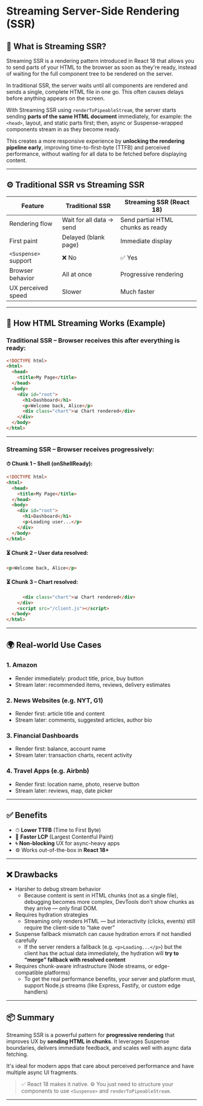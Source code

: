 # Streaming Server-Side Rendering (SSR)

## 🧠 What is Streaming SSR?

Streaming SSR is a rendering pattern introduced in React 18 that allows you to send parts of your HTML to the browser as soon as they're ready, instead of waiting for the full component tree to be rendered on the server.

In traditional SSR, the server waits until all components are rendered and sends a single, complete HTML file in one go. This often causes delays before anything appears on the screen.

With Streaming SSR using `renderToPipeableStream`, the server starts sending **parts of the same HTML document** immediately, for example: the `<head>`, layout, and static parts first; then, async or Suspense-wrapped components stream in as they become ready.

This creates a more responsive experience by **unlocking the rendering pipeline early**, improving time-to-first-byte (TTFB) and perceived performance, without waiting for all data to be fetched before displaying content.

---

## ⚙️ Traditional SSR vs Streaming SSR

| Feature              | Traditional SSR          | Streaming SSR (React 18)          |
| -------------------- | ------------------------ | --------------------------------- |
| Rendering flow       | Wait for all data → send | Send partial HTML chunks as ready |
| First paint          | Delayed (blank page)     | Immediate display                 |
| `<Suspense>` support | ❌ No                    | ✅ Yes                            |
| Browser behavior     | All at once              | Progressive rendering             |
| UX perceived speed   | Slower                   | Much faster                       |

---

## 🔎 How HTML Streaming Works (Example)

### Traditional SSR – Browser receives this **after everything is ready**:

```html
<!DOCTYPE html>
<html>
  <head>
    <title>My Page</title>
  </head>
  <body>
    <div id="root">
      <h1>Dashboard</h1>
      <p>Welcome back, Alice</p>
      <div class="chart">📊 Chart rendered</div>
    </div>
  </body>
</html>
```

---

### Streaming SSR – Browser receives **progressively**:

#### ⏱ Chunk 1 – Shell (onShellReady):

```html
<!DOCTYPE html>
<html>
  <head>
    <title>My Page</title>
  </head>
  <body>
    <div id="root">
      <h1>Dashboard</h1>
      <p>Loading user...</p>
    </div>
  </body>
</html>
```

#### ⏳ Chunk 2 – User data resolved:

```html
<p>Welcome back, Alice</p>
```

#### ⏳ Chunk 3 – Chart resolved:

```html
      <div class="chart">📊 Chart rendered</div>
    </div>
    <script src="/client.js"></script>
  </body>
</html>
```

---

## 🌍 Real-world Use Cases

### 1. Amazon

- Render immediately: product title, price, buy button
- Stream later: recommended items, reviews, delivery estimates

### 2. News Websites (e.g. NYT, G1)

- Render first: article title and content
- Stream later: comments, suggested articles, author bio

### 3. Financial Dashboards

- Render first: balance, account name
- Stream later: transaction charts, recent activity

### 4. Travel Apps (e.g. Airbnb)

- Render first: location name, photo, reserve button
- Stream later: reviews, map, date picker

---

## ✅ Benefits

- ⏱ **Lower TTFB** (Time to First Byte)
- 🎯 **Faster LCP** (Largest Contentful Paint)
- 🌀 **Non-blocking** UX for async-heavy apps
- ⚙️ Works out-of-the-box in **React 18+**

---

## ❌ Drawbacks

- Harsher to debug stream behavior
  - Because content is sent in HTML chunks (not as a single file), debugging becomes more complex, DevTools don’t show chunks as they arrive — only final DOM.
- Requires hydration strategies
  - Streaming only renders HTML — but interactivity (clicks, events) still require the client-side to “take over”
- Suspense fallback mismatch can cause hydration errors if not handled carefully
  - If the server renders a fallback (e.g. `<p>Loading...</p>`) but the client has the actual data immediately, the hydration will **try to “merge” fallback with resolved content**
- Requires chunk-aware infrastructure (Node streams, or edge-compatible platforms)
  - To get the real performance benefits, your server and platform must, support Node.js streams (like Express, Fastify, or custom edge handlers)

---

## 📦 Summary

Streaming SSR is a powerful pattern for **progressive rendering** that improves UX by **sending HTML in chunks**. It leverages Suspense boundaries, delivers immediate feedback, and scales well with async data fetching.

It's ideal for modern apps that care about perceived performance and have multiple async UI fragments.

> ✅ React 18 makes it native.
> ⚙️ You just need to structure your components to use `<Suspense>` and `renderToPipeableStream`.

---
